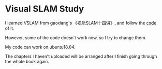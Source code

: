 # Visual SLAM Study

I learned VSLAM from gaoxiang's 《视觉SLAM十四讲》, and follow the [code](https://github.com/gaoxiang12/slambook2) of it.

However, some of the code doesn't work now, so I try to change them.

My code can work on ubuntu18.04.

The chapters I haven't uploaded will be arranged after I finish going through the whole book again.

